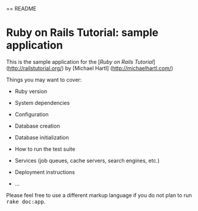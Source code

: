== README

# Ruby on Rails Tutorial: sample application

This is the sample application for the [*Ruby on Rails Tutorial*]
(http://railstutorial.org/)
by [Michael Hartl] (http://michaelhartl.com/)

Things you may want to cover:

* Ruby version

* System dependencies

* Configuration

* Database creation

* Database initialization

* How to run the test suite

* Services (job queues, cache servers, search engines, etc.)

* Deployment instructions

* ...


Please feel free to use a different markup language if you do not plan to run
<tt>rake doc:app</tt>.
